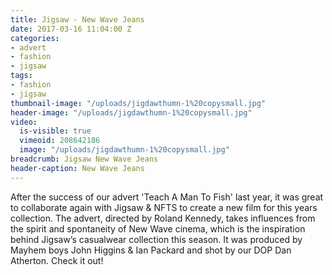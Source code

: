```yaml
---
title: Jigsaw - New Wave Jeans
date: 2017-03-16 11:04:00 Z
categories:
- advert
- fashion
- jigsaw
tags:
- fashion
- jigsaw
thumbnail-image: "/uploads/jigdawthumn-1%20copysmall.jpg"
header-image: "/uploads/jigdawthumn-1%20copysmall.jpg"
video:
  is-visible: true
  vimeoid: 208642186
  image: "/uploads/jigdawthumn-1%20copysmall.jpg"
breadcrumb: Jigsaw New Wave Jeans
header-caption: New Wave Jeans
---
```


After the success of our advert 'Teach A Man To Fish' last year, it was great to collaborate again with Jigsaw & NFTS to create a new film for this years collection. The advert, directed by Roland Kennedy, takes influences from the spirit and spontaneity of New Wave cinema, which is the inspiration behind Jigsaw’s casualwear collection this season. It was produced by Mayhem boys John Higgins & Ian Packard and shot by our DOP Dan Atherton. Check it out!
